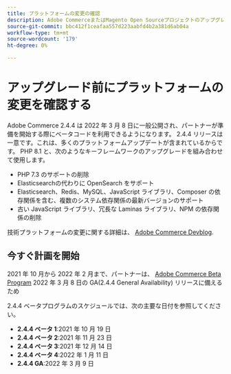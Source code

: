 ```yaml
---
title: プラットフォームの変更の確認
description: Adobe CommerceまたはMagento Open Sourceプロジェクトのアップグレードを準備する際に、リリースでの主なプラットフォーム変更点について説明します。
source-git-commit: bbc412f1ceafaa557d223aabfd4b2a381d6ab04a
workflow-type: tm+mt
source-wordcount: '179'
ht-degree: 0%

---
```



# アップグレード前にプラットフォームの変更を確認する

Adobe Commerce 2.4.4 は 2022 年 3 月 8 日に一般公開され、パートナーが準備を開始する際にベータコードを利用できるようになります。 2.4.4 リリースは一意です。これは、多くのプラットフォームアップデートが含まれているからです。 PHP 8.1 と、次のようなキーフレームワークのアップグレードを組み合わせて使用します。

- PHP 7.3 のサポートの削除
- Elasticsearchの代わりに OpenSearch をサポート
- Elasticsearch、Redis、MySQL、JavaScript ライブラリ、Composer の依存関係を含む、複数のシステム依存関係の最新バージョンのサポート
- 古い JavaScript ライブラリ、冗長な Laminas ライブラリ、NPM の依存関係の削除

技術プラットフォームの変更に関する詳細は、 [Adobe Commerce Devblog](https://community.magento.com/t5/Magento-DevBlog/Technical-platform-changes-to-expect-in-Adobe-Commerce-2-4-4/ba-p/485506).

## 今すぐ計画を開始

2021 年 10 月から 2022 年 2 月まで、パートナーは、 [Adobe Commerce Beta Program](https://devdocs.magento.com/release/beta-program.html) 2022 年 3 月 8 日の GA(2.4.4 General Availability) リリースに備えるため

2.4.4 ベータプログラムのスケジュールでは、次の主要な日付を参照してください。

- **2.4.4 ベータ 1**:2021 年 10 月 19 日
- **2.4.4 ベータ 2**:2021 年 11 月 23 日
- **2.4.4 ベータ 3**:2021 年 12 月 14 日
- **2.4.4 ベータ 4**:2022 年 1 月 11 日
- **2.4.4 GA**:2022 年 3 月 9 日
